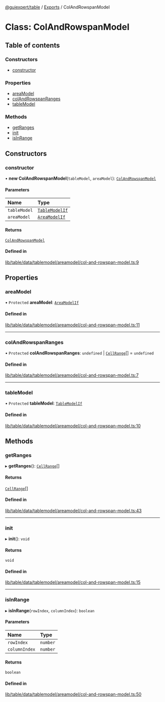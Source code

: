 [@guiexpert/table](../README.md) / [Exports](../modules.md) / ColAndRowspanModel

# Class: ColAndRowspanModel

## Table of contents

### Constructors

- [constructor](ColAndRowspanModel.md#constructor)

### Properties

- [areaModel](ColAndRowspanModel.md#areamodel)
- [colAndRowspanRanges](ColAndRowspanModel.md#colandrowspanranges)
- [tableModel](ColAndRowspanModel.md#tablemodel)

### Methods

- [getRanges](ColAndRowspanModel.md#getranges)
- [init](ColAndRowspanModel.md#init)
- [isInRange](ColAndRowspanModel.md#isinrange)

## Constructors

### constructor

• **new ColAndRowspanModel**(`tableModel`, `areaModel`): [`ColAndRowspanModel`](ColAndRowspanModel.md)

#### Parameters

| Name | Type |
| :------ | :------ |
| `tableModel` | [`TableModelIf`](../interfaces/TableModelIf.md) |
| `areaModel` | [`AreaModelIf`](../interfaces/AreaModelIf.md) |

#### Returns

[`ColAndRowspanModel`](ColAndRowspanModel.md)

#### Defined in

[lib/table/data/tablemodel/areamodel/col-and-rowspan-model.ts:9](https://github.com/guiexperttable/ge-table/blob/7d8ffe2/libs/table/src/lib/table/data/tablemodel/areamodel/col-and-rowspan-model.ts#L9)

## Properties

### areaModel

• `Protected` **areaModel**: [`AreaModelIf`](../interfaces/AreaModelIf.md)

#### Defined in

[lib/table/data/tablemodel/areamodel/col-and-rowspan-model.ts:11](https://github.com/guiexperttable/ge-table/blob/7d8ffe2/libs/table/src/lib/table/data/tablemodel/areamodel/col-and-rowspan-model.ts#L11)

___

### colAndRowspanRanges

• `Protected` **colAndRowspanRanges**: `undefined` \| [`CellRange`](CellRange.md)[] = `undefined`

#### Defined in

[lib/table/data/tablemodel/areamodel/col-and-rowspan-model.ts:7](https://github.com/guiexperttable/ge-table/blob/7d8ffe2/libs/table/src/lib/table/data/tablemodel/areamodel/col-and-rowspan-model.ts#L7)

___

### tableModel

• `Protected` **tableModel**: [`TableModelIf`](../interfaces/TableModelIf.md)

#### Defined in

[lib/table/data/tablemodel/areamodel/col-and-rowspan-model.ts:10](https://github.com/guiexperttable/ge-table/blob/7d8ffe2/libs/table/src/lib/table/data/tablemodel/areamodel/col-and-rowspan-model.ts#L10)

## Methods

### getRanges

▸ **getRanges**(): [`CellRange`](CellRange.md)[]

#### Returns

[`CellRange`](CellRange.md)[]

#### Defined in

[lib/table/data/tablemodel/areamodel/col-and-rowspan-model.ts:43](https://github.com/guiexperttable/ge-table/blob/7d8ffe2/libs/table/src/lib/table/data/tablemodel/areamodel/col-and-rowspan-model.ts#L43)

___

### init

▸ **init**(): `void`

#### Returns

`void`

#### Defined in

[lib/table/data/tablemodel/areamodel/col-and-rowspan-model.ts:15](https://github.com/guiexperttable/ge-table/blob/7d8ffe2/libs/table/src/lib/table/data/tablemodel/areamodel/col-and-rowspan-model.ts#L15)

___

### isInRange

▸ **isInRange**(`rowIndex`, `columnIndex`): `boolean`

#### Parameters

| Name | Type |
| :------ | :------ |
| `rowIndex` | `number` |
| `columnIndex` | `number` |

#### Returns

`boolean`

#### Defined in

[lib/table/data/tablemodel/areamodel/col-and-rowspan-model.ts:50](https://github.com/guiexperttable/ge-table/blob/7d8ffe2/libs/table/src/lib/table/data/tablemodel/areamodel/col-and-rowspan-model.ts#L50)
